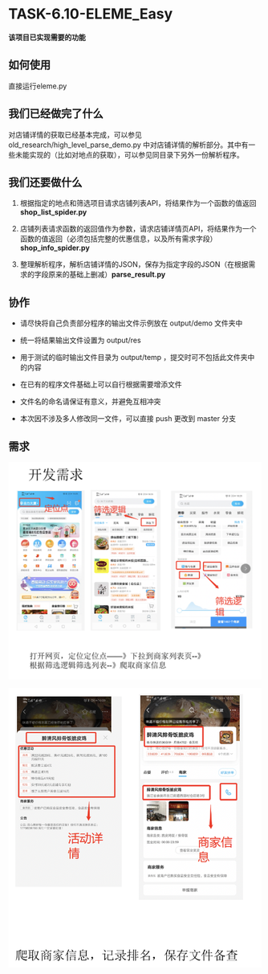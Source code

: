 # TASK-6.10-ELEME_Easy

**该项目已实现需要的功能**

## 如何使用

直接运行eleme.py

## 我们已经做完了什么

对店铺详情的获取已经基本完成，可以参见 old_research/high_level_parse_demo.py 中对店铺详情的解析部分。其中有一些未能实现的（比如对地点的获取），可以参见同目录下另外一份解析程序。


## 我们还要做什么

1. 根据指定的地点和筛选项目请求店铺列表API，将结果作为一个函数的值返回 **shop_list_spider.py**

2. 店铺列表请求函数的返回值作为参数，请求店铺详情页API，将结果作为一个函数的值返回（必须包括完整的优惠信息，以及所有需求字段）**shop_info_spider.py**

3. 整理解析程序，解析店铺详情的JSON，保存为指定字段的JSON（在根据需求的字段原来的基础上删减）**parse_result.py**

## 协作

* 请尽快将自己负责部分程序的输出文件示例放在 output/demo 文件夹中

* 统一将结果输出文件设置为 output/res

* 用于测试的临时输出文件目录为 output/temp ，提交时可不包括此文件夹中的内容

* 在已有的程序文件基础上可以自行根据需要增添文件

* 文件名的命名请保证有意义，并避免互相冲突

* 本次因不涉及多人修改同一文件，可以直接 push 更改到 master 分支

## 需求

![image](https://github.com/JLUZHAnalytica/TASK-6.10-ELEME_Easy/blob/master/img/WX20200610-232104@2x.png?raw=true)

![image](https://github.com/JLUZHAnalytica/TASK-6.10-ELEME_Easy/blob/master/img/WX20200610-232153@2x.png?raw=true)

